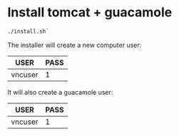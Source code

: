 # Install tomcat + guacamole

 ```bash
./install.sh`
```

The installer will create a new computer user:

|USER|PASS|
|----|----|
|vncuser|1|


It will also create a guacamole user:

|USER|PASS|
|----|----|
|vncuser|1|




